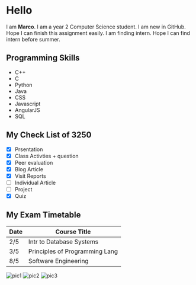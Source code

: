 # Hello
I am **Marco**. I am a year 2 Computer Science student. I am new in GitHub. Hope I can finish this assignment easily. I am finding intern. Hope I
can find intern before summer.

## Programming Skills

* C++
* C
* Python
* Java
* CSS
* Javascript
* AngularJS
* SQL

## My Check List of 3250

- [x] Prsentation
- [x] Class Activties + question
- [x] Peer evaluation
- [x] Blog Article
- [x] Visit Reports
- [ ] Individual Article
- [ ] Project
- [x] Quiz

## My Exam Timetable

Date | Course Title
---- | ------------------------------
2/5  | Intr to Database Systems
3/5  | Principles of Programming Lang
8/5  | Software Engineering


![pic1](https://user-images.githubusercontent.com/48238700/56222035-e20ac780-609d-11e9-991e-5f79a4dd6aa8.PNG)
![pic2](https://user-images.githubusercontent.com/48238700/56222043-e59e4e80-609d-11e9-9fda-3cc4134af784.PNG)
![pic3](https://user-images.githubusercontent.com/48238700/56222044-e7681200-609d-11e9-8c6b-db6bfdc277cb.PNG)
